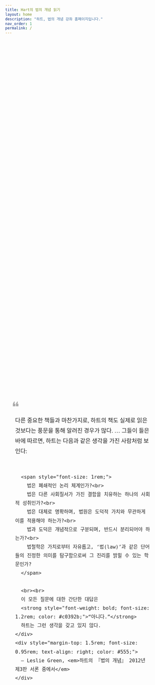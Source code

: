```yaml
---
title: Hart의 법의 개념 읽기
layout: home
description: "하트, 법의 개념 강좌 홈페이지입니다."
nav_order: 1
permalink: /
---
```


<div style="display: flex; justify-content: center; align-items: center; height: 80vh; padding: 2rem;">
  <div style="max-width: 800px; font-family: 'KoPub Batang', 'KoPub Batang Medium', 'Nanum Myeongjo', serif; position: relative;">
    <div style="font-size: 2.8rem; line-height: 1; color: #aaa; position: absolute; left: -0.7rem; top: -1rem;">❝</div>
    <div style="margin: 0; font-style: normal; font-size: 1.15rem; line-height: 1.8; color: #222;">
      <br>다른 중요한 책들과 마찬가지로, 하트의 책도 실제로 읽은 것보다는 풍문을 통해 알려진 경우가 많다. … 그들이 들은 바에 따르면, 하트는 다음과 같은 생각을 가진 사람처럼 보인다:
      <br><br>

      <span style="font-size: 1rem;">
        법은 폐쇄적인 논리 체계인가?<br>
        법은 다른 사회질서가 가진 결함을 치유하는 하나의 사회적 성취인가?<br>
        법은 대체로 명확하며, 법원은 도덕적 가치와 무관하게 이를 적용해야 하는가?<br>
        법과 도덕은 개념적으로 구분되며, 반드시 분리되어야 하는가?<br>
        법철학은 가치로부터 자유롭고, ‘법(law)’과 같은 단어들의 진정한 의미를 탐구함으로써 그 진리를 밝힐 수 있는 학문인가?
      </span>

      <br><br>
      이 모든 질문에 대한 간단한 대답은  
      <strong style="font-weight: bold; font-size: 1.2rem; color: #c0392b;">“아니다.”</strong>  
      하트는 그런 생각을 갖고 있지 않다.
    </div>
    <div style="margin-top: 1.5rem; font-size: 0.95rem; text-align: right; color: #555;">
      — Leslie Green, <em>하트의 『법의 개념』 2012년 제3판 서론 중에서</em>
    </div>
  </div>
</div>




